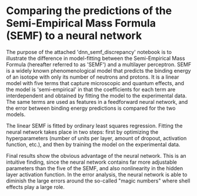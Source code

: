 # Comparing the predictions of the Semi-Empirical Mass Formula (SEMF) to a neural network

The purpose of the attached 'dnn_semf_discrepancy' notebook is to illustrate the difference in model-fitting between the Semi-Empirical Mass Formula (hereafter referred to as 'SEMF') and a multilayer perceptron. SEMF is a widely known phenomenological model that predicts the binding energy of an isotope with only its number of neutrons and protons. It is a linear model with five terms that capture microscopic and quantum effects, and the model is 'semi-empirical' in that the coefficients for each term are interdependent and obtained by fitting the model to the experimental data. The same terms are used as features in a feedforward neural network, and the error between binding energy predictions is compared for the two models. 

The linear SEMF is fitted by ordinary least squares regression. Fitting the neural network takes place in two steps: first by optimizing the hyperparameters (number of units per layer, amount of dropout, activation function, etc.), and then by training the model on the experimental data. 

Final results show the obvious advantage of the neural network. This is an intuitive finding, since the neural network contains far more adjustable parameters than the five of the SEMF, and also nonlinearity in the hidden layer activation function. In the error analysis, the neural network is able to diminish the large errors around the so-called "magic numbers" where shell effects play a large role. 

